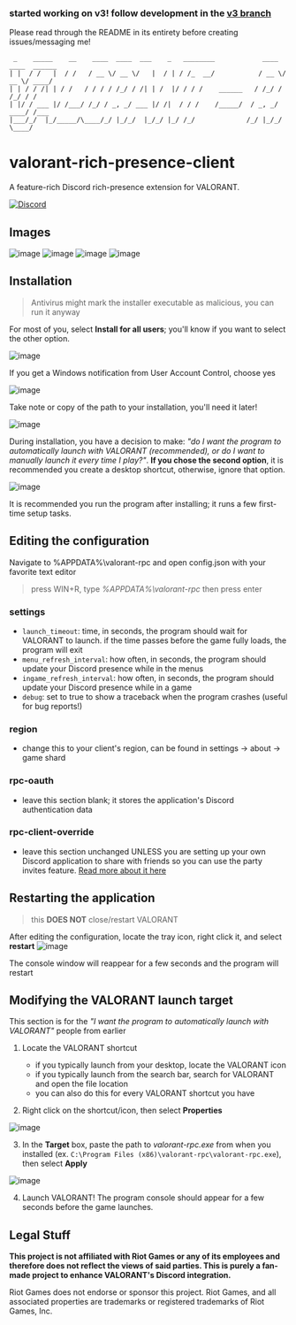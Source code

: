 ### started working on v3! follow development in the [v3 branch](https://github.com/colinhartigan/valorant-rpc/tree/v3)

Please read through the README in its entirety before creating issues/messaging me!

```
 _    _____    __    ____  ____  ___    _   ________            ____  ____  ______
| |  / /   |  / /   / __ \/ __ \/   |  / | / /_  __/           / __ \/ __ \/ ____/
| | / / /| | / /   / / / / /_/ / /| | /  |/ / / /    ______   / /_/ / /_/ / /     
| |/ / ___ |/ /___/ /_/ / _, _/ ___ |/ /|  / / /    /_____/  / _, _/ ____/ /___   
|___/_/  |_/_____/\____/_/ |_/_/  |_/_/ |_/ /_/             /_/ |_/_/    \____/   
```

# valorant-rich-presence-client
A feature-rich Discord rich-presence extension for VALORANT.

[![Discord](https://img.shields.io/badge/discord-join-7389D8?style=flat&logo=discord)](https://discord.gg/uGuswsZwAT)


## Images
![image](https://user-images.githubusercontent.com/42125428/112060312-64764e80-8b33-11eb-843b-2bb457b39a31.png)
![image](https://user-images.githubusercontent.com/42125428/112060125-22e5a380-8b33-11eb-9bbe-5cc9fa5605df.png)
![image](https://user-images.githubusercontent.com/42125428/112060228-4c063400-8b33-11eb-9701-1ff403d7b916.png)
![image](https://user-images.githubusercontent.com/42125428/112060347-73f59780-8b33-11eb-8881-27d291ff9eac.png)


## Installation
> Antivirus might mark the installer executable as malicious, you can run it anyway

For most of you, select **Install for all users**; you'll know if you want to select the other option.

![image](https://user-images.githubusercontent.com/42125428/112061391-d13e1880-8b34-11eb-9b69-c81d43f080b8.png)

If you get a Windows notification from User Account Control, choose yes

![image](https://user-images.githubusercontent.com/42125428/112061494-f16dd780-8b34-11eb-9ffd-c8910cb7c254.png)

Take note or copy of the path to your installation, you'll need it later!

![image](https://user-images.githubusercontent.com/42125428/112074255-4c5ef900-8b4c-11eb-91ae-8cb7340fe970.png)

During installation, you have a decision to make: *"do I want the program to automatically launch with VALORANT (recommended), or do I want to manually launch it every time I play?"*. 
**If you chose the second option**, it is recommended you create a desktop shortcut, otherwise, ignore that option.

![image](https://user-images.githubusercontent.com/42125428/112061652-309c2880-8b35-11eb-9144-b90a0d73be44.png)

It is recommended you run the program after installing; it runs a few first-time setup tasks.


## Editing the configuration
Navigate to %APPDATA%\valorant-rpc and open config.json with your favorite text editor
> press WIN+R, type *%APPDATA%\valorant-rpc* then press enter

### settings
- `launch_timeout`: time, in seconds, the program should wait for VALORANT to launch. if the time passes before the game fully loads, the program will exit
- `menu_refresh_interval`: how often, in seconds, the program should update your Discord presence while in the menus
- `ingame_refresh_interval`: how often, in seconds, the program should update your Discord presence while in a game 
- `debug`: set to true to show a traceback when the program crashes (useful for bug reports!)

### region
- change this to your client's region, can be found in settings -> about -> game shard

### rpc-oauth
- leave this section blank; it stores the application's Discord authentication data

### rpc-client-override
- leave this section unchanged UNLESS you are setting up your own Discord application to share with friends so you can use the party invites feature. [Read more about it here](https://github.com/colinhartigan/valorant-rpc/wiki/Creating-a-Discord-Application-for-VALORANT-RPC)


## Restarting the application
> this **DOES NOT** close/restart VALORANT

After editing the configuration, locate the tray icon, right click it, and select **restart**
![image](https://user-images.githubusercontent.com/42125428/112065554-3268ea80-8b3b-11eb-928a-9cdb92b9dbb1.png)

The console window will reappear for a few seconds and the program will restart


## Modifying the VALORANT launch target

This section is for the *"I want the program to automatically launch with VALORANT"* people from earlier

1. Locate the VALORANT shortcut
    - if you typically launch from your desktop, locate the VALORANT icon
    - if you typically launch from the search bar, search for VALORANT and open the file location
    - you can also do this for every VALORANT shortcut you have

2. Right click on the shortcut/icon, then select **Properties**

![image](https://user-images.githubusercontent.com/42125428/109582766-bdbb0700-7acc-11eb-914e-40a46e139494.png)

3. In the **Target** box, paste the path to *valorant-rpc.exe* from when you installed (ex. `C:\Program Files (x86)\valorant-rpc\valorant-rpc.exe`), then select **Apply**

![image](https://user-images.githubusercontent.com/42125428/112066464-c38c9100-8b3c-11eb-8e37-96a0b36cb9bc.png)

4. Launch VALORANT! The program console should appear for a few seconds before the game launches.

## Legal Stuff
**This project is not affiliated with Riot Games or any of its employees and therefore does not reflect the views of said parties. This is purely a fan-made project to enhance VALORANT's Discord integration.**

Riot Games does not endorse or sponsor this project. Riot Games, and all associated properties are trademarks or registered trademarks of Riot Games, Inc.
